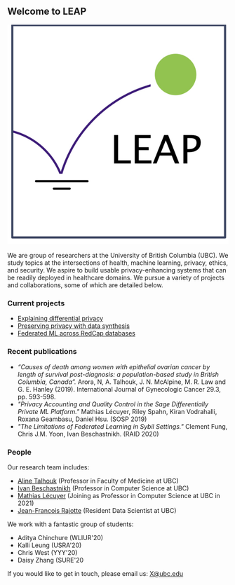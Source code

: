 ## Welcome to LEAP

![Image](./leap-logo.jpg)

We are group of researchers at the University of British Columbia (UBC). We study topics at the intersections of health, machine learning, privacy, ethics, and security. We aspire to build usable privacy-enhancing systems that can be readily deployed in healthcare domains. We pursue a variety of projects and collaborations, some of which are detailed below.

### Current projects

- [Explaining differential privacy](./explaining-dp.md)
- [Preserving privacy with data synthesis](./synthesizing-data.md)
- [Federated ML across RedCap databases](./federated-ml-rcap.md)

### Recent publications

- *“Causes of death among women with epithelial ovarian cancer by length of survival post-diagnosis: a population-based study in British Columbia, Canada”.* Arora, N, A. Talhouk, J. N. McAlpine, M. R. Law and G. E. Hanley (2019). International Journal of Gynecologic Cancer 29.3, pp. 593-598.
- *"Privacy Accounting and Quality Control in the Sage Differentially Private ML Platform."* Mathias Lécuyer, Riley Spahn, Kiran Vodrahalli, Roxana Geambasu, Daniel Hsu. (SOSP 2019) 
- *"The Limitations of Federated Learning in Sybil Settings."* Clement Fung, Chris J.M. Yoon, Ivan Beschastnikh. (RAID 2020)

### People

Our research team includes:

- [Aline Talhouk](http://alinetalhouk.com/) (Professor in Faculty of Medicine at UBC)
- [Ivan Beschastnikh](https://www.cs.ubc.ca/~bestchai/) (Professor in Computer Science at UBC)
- [Mathias Lécuyer](http://mathias.lecuyer.me/) (Joining as Professor in Computer Science at UBC in 2021)
- [Jean-Francois Rajotte](https://scholar.google.com/citations?user=rDYYdUUAAAAJ&hl=en) (Resident Data Scientist at UBC)

We work with a fantastic group of students:

- Aditya Chinchure (WLIUR'20)
- Kalli Leung (USRA'20)
- Chris West (YYY'20)
- Daisy Zhang (SURE'20


If you would like to get in touch, please email us: X@ubc.edu


